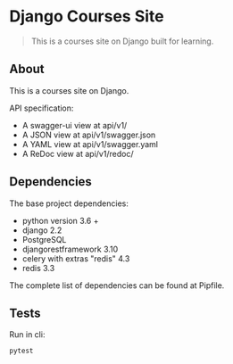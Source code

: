 # Django Courses Site
> This is a courses site on Django built for learning.


## About
This is a courses site on Django.

API specification:
- A swagger-ui view at api/v1/
- A JSON view at api/v1/swagger.json
- A YAML view at api/v1/swagger.yaml
- A ReDoc view at api/v1/redoc/


## Dependencies
The base project dependencies:

- python version 3.6 +
- django 2.2
- PostgreSQL 
- djangorestframework 3.10
- celery  with extras "redis" 4.3
- redis 3.3

The complete list of dependencies can be found at Pipfile.

## Tests
Run in cli:
```python
pytest
```


